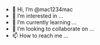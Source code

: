 - 👋 Hi, I’m @mac1234mac
- 👀 I’m interested in ...
- 🌱 I’m currently learning ...
- 💞️ I’m looking to collaborate on ...
- 📫 How to reach me ...

<!---
mac1234mac/mac1234mac is a ✨ special ✨ repository because its `README.md` (this file) appears on your GitHub profile.
You can click the Preview link to take a look at your changes.
--->
